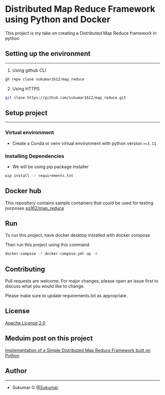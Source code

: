 # Distributed Map Reduce Framework using Python and Docker

This project is my take on creating a Distributed Map Reduce framework in python

## Setting up the environment

---

1. Using github CLI

```bash
gh repo clone sukumar1612/map_reduce
```

2. Using HTTPS

```bash
git clone https://github.com/sukumar1612/map_reduce.git
```

## Setup project

---

### Virtual environment

* Create a Conda or venv virtual environment with python version `>=3.11`

### Installing Dependencies

* We will be using pip package installer

```bash
pip install -r requirements.txt
``` 
## Docker hub
This repository contains sample containers that could be used for testing purposes
[sg162/map_reduce](https://hub.docker.com/repository/docker/sg162/map_reduce/general)

## Run
To run this project, have docker desktop installed with docker compose

Then run this project using this command
```bash
docker-compose -f docker-compose.yml up -d
```

## Contributing
Pull requests are welcome. For major changes, please open an issue first to discuss what you would like to change.

Please make sure to update requirements.txt as appropriate.

## License

[Apache License 2.0](https://choosealicense.com/licenses/apache-2.0/)

## Meduim post on this project
[Implementation of a Simple Distributed Map Reduce Framework built on Python](https://medium.com/@ganesansukumarwork/implementation-of-a-simple-distributed-map-reduce-framework-built-on-python-575b1a5025d8)

## Author

---

* Sukumar G [@Sukumar](https://github.com/sukumar1612)
